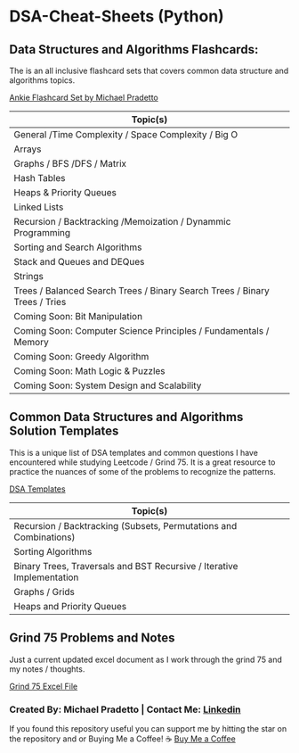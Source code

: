 # DSA-Cheat-Sheets (Python)

## Data Structures and Algorithms Flashcards:
The is an all inclusive flashcard sets that covers common data structure and algorithms topics. 

[Ankie Flashcard Set by Michael Pradetto]("here")

|Topic(s)|
| --- |
|General /Time Complexity / Space Complexity / Big O|
|Arrays|
|Graphs / BFS /DFS / Matrix|
|Hash Tables|
|Heaps & Priority Queues|
|Linked Lists|
|Recursion / Backtracking /Memoization / Dynammic Programming|
|Sorting and Search Algorithms|
|Stack and Queues and DEQues|
|Strings|
|Trees / Balanced Search Trees / Binary Search Trees / Binary Trees / Tries|
|Coming Soon: Bit Manipulation|
|Coming Soon: Computer Science Principles / Fundamentals / Memory|
|Coming Soon: Greedy Algorithm|
|Coming Soon: Math Logic & Puzzles|
|Coming Soon: System Design and Scalability|

## Common Data Structures and Algorithms Solution Templates
This is a unique list of DSA templates and common questions I have encountered while studying Leetcode / Grind 75. It is a great resource to practice the nuances of some of the problems to recognize the patterns.

[DSA Templates]("here")

|Topic(s)|
| --- |
|Recursion / Backtracking (Subsets, Permutations and Combinations)|
|Sorting Algorithms|
|Binary Trees, Traversals and BST Recursive / Iterative Implementation|
|Graphs / Grids|
|Heaps and Priority Queues|


## Grind 75 Problems and Notes
Just a current updated excel document as I work through the grind 75 and my notes / thoughts.

[Grind 75 Excel File]("here")


### Created By: Michael Pradetto | Contact Me: [Linkedin](https://www.linkedin.com/in/michael-pradetto/)
If you found this repository useful you can support me by hitting the star on the repository and or Buying Me a Coffee!
☕ [Buy Me a Coffee](https://www.buymeacoffee.com/pradetto)



